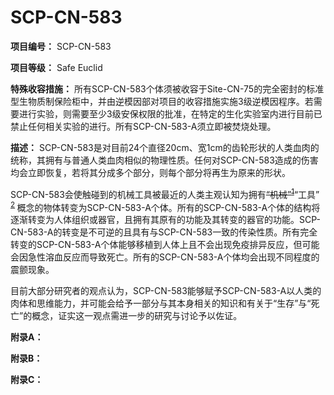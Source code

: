 # SCP-CN-583

**项目编号：** SCP-CN-583

**项目等级：** Safe Euclid

**特殊收容措施：** 所有SCP-CN-583个体须被收容于Site-CN-75的完全密封的标准型生物质制保险柜中，并由逆模因部对项目的收容措施实施3级逆模因程序。若需要进行实验，则需要至少3级安保权限的批准，在特定的生化实验室内进行目前已禁止任何相关实验的进行。所有SCP-CN-583-A须立即被焚烧处理。

**描述：** SCP-CN-583是对目前24个直径20cm、宽1cm的齿轮形状的人类血肉的统称，其拥有与普通人类血肉相似的物理性质。任何对SCP-CN-583造成的伤害均会立即恢复，若将其分成多个部分，则每个部分将再生为原来的形状。

SCP-CN-583会使触碰到的机械工具被最近的人类主观认知为拥有<span style='text-decoration: line-through;'>&#8220;&#26426;&#26800;&#8221;<sup class='footnoteref'><a shape='rect' class='footnoteref' id='footnoteref-1' href='javascript:;' onclick='WIKIDOT.page.utils.scrollToReference(&apos;footnote-1&apos;)'>1</a></sup></span>“工具”<sup class='footnoteref'>
 <a shape='rect' class='footnoteref' id='footnoteref-2' href='javascript:;' onclick='WIKIDOT.page.utils.scrollToReference(&apos;footnote-2&apos;)'>2</a>
</sup>概念的物体转变为SCP-CN-583-A个体。所有的SCP-CN-583-A个体的结构将逐渐转变为人体组织或器官，且拥有其原有的功能及其转变的器官的功能。SCP-CN-583-A的转变是不可逆的且具有与SCP-CN-583一致的传染性质。所有完全转变的SCP-CN-583-A个体能够移植到人体上且不会出现免疫排异反应，但可能会因急性溶血反应而导致死亡。所有的SCP-CN-583-A个体均会出现不同程度的震颤现象。

目前大部分研究者的观点认为，SCP-CN-583能够赋予SCP-CN-583-A以人类的肉体和思维能力，并可能会给予一部分与其本身相关的知识和有关于“生存”与“死亡”的概念，证实这一观点需进一步的研究与讨论予以佐证。

**附录A：** 


**附录B：** 


**附录C：** 



